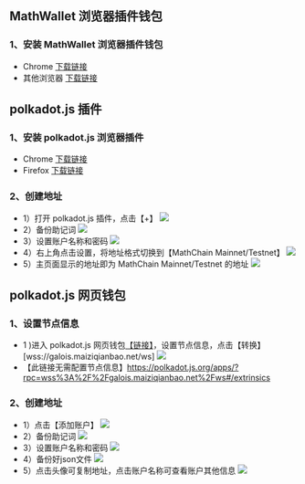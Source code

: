 ## MathWallet 浏览器插件钱包

### 1、安装 MathWallet 浏览器插件钱包

- Chrome [下载链接](https://chrome.google.com/webstore/detail/math-wallet/afbcbjpbpfadlkmhmclhkeeodmamcflc/related?hl=zh-CN)
- 其他浏览器 [下载链接](https://mathwallet.org/zh-cn/)

### 




## polkadot.js 插件

### 1、安装 polkadot.js 浏览器插件

- Chrome [下载链接](https://chrome.google.com/webstore/detail/polkadot%7Bjs%7D-extension/mopnmbcafieddcagagdcbnhejhlodfdd?hl=en)
- Firefox [下载链接](https://addons.mozilla.org/en-US/firefox/addon/polkadot-js-extension/)

### 2、创建地址

- 1）打开 polkadot.js 插件，点击【+】
![](/images/tut_create_account/1_1.png)
- 2）备份助记词
![](/images/tut_create_account/1_2.png)
- 3）设置账户名称和密码
![](/images/tut_create_account/1_3.png)
- 4）右上角点击设置，将地址格式切换到【MathChain Mainnet/Testnet】
![](/images/tut_create_account/1_4.png)
- 5）主页面显示的地址即为 MathChain Mainnet/Testnet 的地址
![](/images/tut_create_account/1_5.png)

## polkadot.js 网页钱包

### 1、设置节点信息

- 1 )进入 polkadot.js 网页钱包[【链接】](https://polkadot.js.org/apps/#/accounts)，设置节点信息，点击【转换】[wss://galois.maiziqianbao.net/ws]
![](/images/tut_create_account/2_1.png)
- 【此链接无需配置节点信息】https://polkadot.js.org/apps/?rpc=wss%3A%2F%2Fgalois.maiziqianbao.net%2Fws#/extrinsics

### 2、创建地址

- 1）点击【添加账户】
![](/images/tut_create_account/2_2.png)
- 2）备份助记词
![](/images/tut_create_account/2_3.png)
- 3）设置账户名称和密码
![](/images/tut_create_account/2_4.png)
- 4）备份好json文件
![](/images/tut_create_account/2_5.png)
- 5）点击头像可复制地址，点击账户名称可查看账户其他信息
![](/images/tut_create_account/2_6.png)